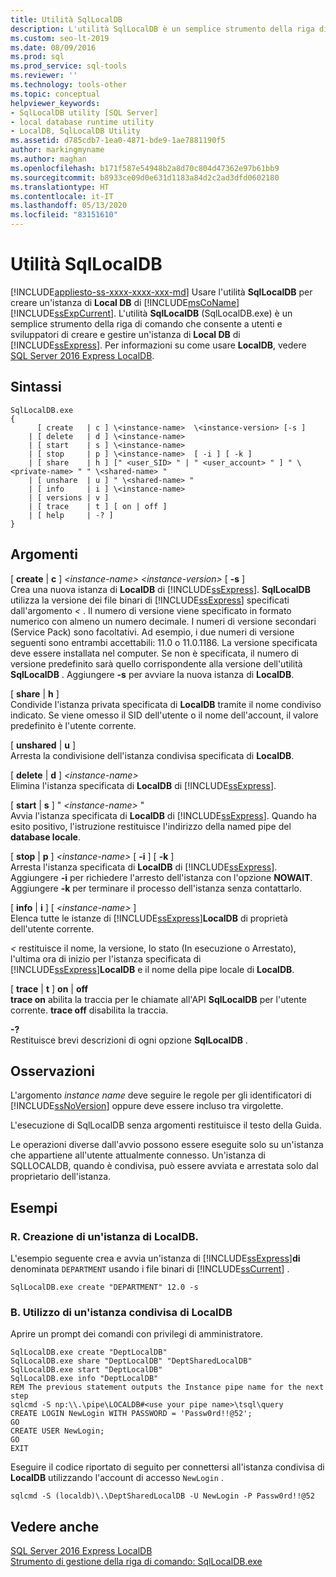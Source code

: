 ```yaml
---
title: Utilità SqlLocalDB
description: L'utilità SqlLocalDB è un semplice strumento della riga di comando che consente a utenti e sviluppatori di creare e gestire un'istanza di SQL Server Express Local DB.
ms.custom: seo-lt-2019
ms.date: 08/09/2016
ms.prod: sql
ms.prod_service: sql-tools
ms.reviewer: ''
ms.technology: tools-other
ms.topic: conceptual
helpviewer_keywords:
- SqlLocalDB utility [SQL Server]
- local database runtime utility
- LocalDB, SqlLocalDB Utility
ms.assetid: d785cdb7-1ea0-4871-bde9-1ae7881190f5
author: markingmyname
ms.author: maghan
ms.openlocfilehash: b171f587e54948b2a8d70c804d47362e97b61bb9
ms.sourcegitcommit: b8933ce09d0e631d1183a84d2c2ad3dfd0602180
ms.translationtype: HT
ms.contentlocale: it-IT
ms.lasthandoff: 05/13/2020
ms.locfileid: "83151610"
---
```

# <a name="sqllocaldb-utility"></a>Utilità SqlLocalDB
[!INCLUDE[appliesto-ss-xxxx-xxxx-xxx-md](../includes/appliesto-ss-xxxx-xxxx-xxx-md.md)]
  Usare l'utilità **SqlLocalDB** per creare un'istanza di **Local DB** di [!INCLUDE[msCoName](../includes/msconame-md.md)] [!INCLUDE[ssExpCurrent](../includes/ssexpcurrent-md.md)]. L'utilità **SqlLocalDB** (SqlLocalDB.exe) è un semplice strumento della riga di comando che consente a utenti e sviluppatori di creare e gestire un'istanza di **Local DB** di [!INCLUDE[ssExpress](../includes/ssexpress-md.md)]. Per informazioni su come usare **LocalDB**, vedere [SQL Server 2016 Express LocalDB](../database-engine/configure-windows/sql-server-2016-express-localdb.md).  
  
## <a name="syntax"></a>Sintassi  
  
```  
SqlLocalDB.exe   
{  
      [ create   | c ] \<instance-name>  \<instance-version> [-s ]  
    | [ delete   | d ] \<instance-name>  
    | [ start    | s ] \<instance-name>  
    | [ stop     | p ] \<instance-name>  [ -i ] [ -k ]  
    | [ share    | h ] [" <user_SID> " | " <user_account> " ] " \<private-name> " " \<shared-name> "  
    | [ unshare  | u ] " \<shared-name> "  
    | [ info     | i ] \<instance-name>  
    | [ versions | v ]  
    | [ trace    | t ] [ on | off ]  
    | [ help     | -? ]  
}  
```  
  
## <a name="arguments"></a>Argomenti  
 [ **create** | **c** ] *\<instance-name>* *\<instance-version>* [ **-s** ]  
 Crea una nuova istanza di **LocalDB** di [!INCLUDE[ssExpress](../includes/ssexpress-md.md)]. **SqlLocalDB** utilizza la versione dei file binari di [!INCLUDE[ssExpress](../includes/ssexpress-md.md)] specificati dall'argomento *\<<instance-version>* . Il numero di versione viene specificato in formato numerico con almeno un numero decimale. I numeri di versione secondari (Service Pack) sono facoltativi. Ad esempio, i due numeri di versione seguenti sono entrambi accettabili: 11.0 o 11.0.1186. La versione specificata deve essere installata nel computer. Se non è specificata, il numero di versione predefinito sarà quello corrispondente alla versione dell'utilità **SqlLocalDB** . Aggiungere **-s** per avviare la nuova istanza di **LocalDB**.  
  
 [ **share** | **h** ]  
 Condivide l'istanza privata specificata di **LocalDB** tramite il nome condiviso indicato. Se viene omesso il SID dell'utente o il nome dell'account, il valore predefinito è l'utente corrente.  
  
 [ **unshared** | **u** ]  
 Arresta la condivisione dell'istanza condivisa specificata di **LocalDB**.  
  
 [ **delete** | **d** ] *\<instance-name>*  
 Elimina l'istanza specificata di **LocalDB** di [!INCLUDE[ssExpress](../includes/ssexpress-md.md)].  
  
 [ **start** | **s** ] " *\<instance-name>* "  
 Avvia l'istanza specificata di **LocalDB** di [!INCLUDE[ssExpress](../includes/ssexpress-md.md)]. Quando ha esito positivo, l'istruzione restituisce l'indirizzo della named pipe del **database locale**.  
  
 [ **stop** | **p** ] *\<instance-name>* [ **-i** ] [ **-k** ]  
 Arresta l'istanza specificata di **LocalDB** di [!INCLUDE[ssExpress](../includes/ssexpress-md.md)]. Aggiungere **-i** per richiedere l'arresto dell'istanza con l'opzione **NOWAIT**. Aggiungere **-k** per terminare il processo dell'istanza senza contattarlo.  
  
 [ **info** | **i** ] [ *\<instance-name>* ]  
 Elenca tutte le istanze di [!INCLUDE[ssExpress](../includes/ssexpress-md.md)]**LocalDB** di proprietà dell'utente corrente.  
  
 *\<<instance-name>* restituisce il nome, la versione, lo stato (In esecuzione o Arrestato), l'ultima ora di inizio per l'istanza specificata di [!INCLUDE[ssExpress](../includes/ssexpress-md.md)]**LocalDB** e il nome della pipe locale di **LocalDB**.  
  
 [ **trace** | **t** ] **on** | **off**  
 **trace on** abilita la traccia per le chiamate all'API **SqlLocalDB** per l'utente corrente. **trace off** disabilita la traccia.  
  
 **-?**  
 Restituisce brevi descrizioni di ogni opzione **SqlLocalDB** .  
  
## <a name="remarks"></a>Osservazioni  
 L'argomento *instance name* deve seguire le regole per gli identificatori di [!INCLUDE[ssNoVersion](../includes/ssnoversion-md.md)] oppure deve essere incluso tra virgolette.  
  
 L'esecuzione di SqlLocalDB senza argomenti restituisce il testo della Guida.  
  
 Le operazioni diverse dall'avvio possono essere eseguite solo su un'istanza che appartiene all'utente attualmente connesso. Un'istanza di SQLLOCALDB, quando è condivisa, può essere avviata e arrestata solo dal proprietario dell'istanza.  
  
## <a name="examples"></a>Esempi  
  
### <a name="a-creating-an-instance-of-localdb"></a>R. Creazione di un'istanza di LocalDB.  
 L'esempio seguente crea e avvia un'istanza di [!INCLUDE[ssExpress](../includes/ssexpress-md.md)]**di** denominata `DEPARTMENT` usando i file binari di [!INCLUDE[ssCurrent](../includes/sscurrent-md.md)] .  
  
```  
SqlLocalDB.exe create "DEPARTMENT" 12.0 -s  
```  
  
### <a name="b-working-with-a-shared-instance-of-localdb"></a>B. Utilizzo di un'istanza condivisa di LocalDB  
 Aprire un prompt dei comandi con privilegi di amministratore.  
  
```  
SqlLocalDB.exe create "DeptLocalDB"  
SqlLocalDB.exe share "DeptLocalDB" "DeptSharedLocalDB"  
SqlLocalDB.exe start "DeptLocalDB"  
SqlLocalDB.exe info "DeptLocalDB"  
REM The previous statement outputs the Instance pipe name for the next step  
sqlcmd -S np:\\.\pipe\LOCALDB#<use your pipe name>\tsql\query  
CREATE LOGIN NewLogin WITH PASSWORD = 'Passw0rd!!@52';   
GO  
CREATE USER NewLogin;  
GO  
EXIT  
```  
  
 Eseguire il codice riportato di seguito per connettersi all'istanza condivisa di **LocalDB** utilizzando l'account di accesso `NewLogin` .  
  
```  
sqlcmd -S (localdb)\.\DeptSharedLocalDB -U NewLogin -P Passw0rd!!@52  
```  
  
## <a name="see-also"></a>Vedere anche  
 [SQL Server 2016 Express LocalDB](../database-engine/configure-windows/sql-server-2016-express-localdb.md)  
[Strumento di gestione della riga di comando: SqlLocalDB.exe](../relational-databases/express-localdb-instance-apis/command-line-management-tool-sqllocaldb-exe.md)  
  
